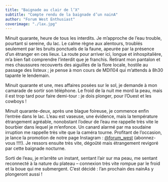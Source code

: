 ```yaml
---
title: "Baignade au clair de l’X"
subtitle: "Compte rendu de la baignade d’un nainA"
author: "Forum West Enthusiast"
coverimage: "./lax.jpg"
---
```


Minuit quarante, heure de tous les interdits. Je m’approche de l’eau trouble, pourtant si sereine, du lac. Le calme règne aux alentours, troublés seulement par les bruits ponctuels de la faune, apeurée par la présence d’un étranger en ces lieux. La route pour arriver ici, longue et inhospitalière, m’a bien fait comprendre l’interdit que je franchis. Retirant mon pantalon et mes chaussures recouverts des aiguilles de la flore locale, hostile au passage des listeux ; je pense à mon cours de MDI104 qui m’attends à 8h30 tapante le lendemain.

Minuit quarante et une, mes affaires posées sur le sol, je demande à mon camarade de sortir son téléphone. Le froid de la nuit me mord la peau, mais il est trop tard pour faire demi-tour : je dois plonger, pour l’Ouest et les cowboys !

Minuit quarante-deux, après une blague foireuse, je commence enfin l’entrée dans le lac. L’eau est vaseuse, une évidence, mais la température étrangement agréable, nonobstant l’odeur de l’eau me rappelle très vite le bourbier dans lequel je m’enfonce. Un canard alarmé par ma soudaine irruption me rappelle très vite que la caméra tourne. Profitant de l’occasion, je lance la promotion de notre page Instagram :  [@forum_west](https://www.instagram.com/forum_west/) (abonnez-vous !!!!). Je ressors ensuite très vite, dégoûté mais étrangement revigoré par cette baignade nocturne.

Sorti de l’eau, je m’arrête un instant, sentant l’air sur ma peau, me sentant reconnecté à la nature du plateau – connexion très vite rompue par le froid et la boue qui me submergent. C’est décidé : l’an prochain des nainAs y plongeront aussi !
